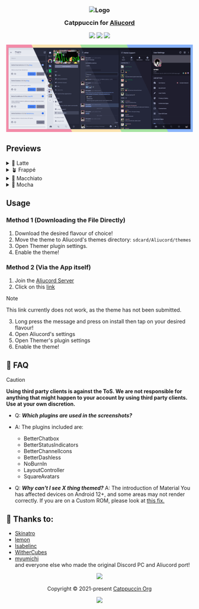 <h3 align="center">
	<img src="https://raw.githubusercontent.com/catppuccin/catppuccin/main/assets/logos/exports/1544x1544_circle.png" width="100" alt="Logo"/><br/>
	<img src="https://raw.githubusercontent.com/catppuccin/catppuccin/main/assets/misc/transparent.png" height="30" width="0px"/>
	Catppuccin for <a href="https://github.com/Aliucord/Aliucord">Aliucord</a>
	<img src="https://raw.githubusercontent.com/catppuccin/catppuccin/main/assets/misc/transparent.png" height="30" width="0px"/>
</h3>

<p align="center">
    <a href="https://github.com/catppuccin/aliucord/stargazers"><img src="https://img.shields.io/github/stars/catppuccin/aliucord?colorA=363a4f&colorB=b7bdf8&style=for-the-badge"></a>
    <a href="https://github.com/catppuccin/aliucord/issues"><img src="https://img.shields.io/github/issues/catppuccin/aliucord?colorA=363a4f&colorB=f5a97f&style=for-the-badge"></a>
    <a href="https://github.com/catppuccin/aliucord/contributors"><img src="https://img.shields.io/github/contributors/catppuccin/aliucord?colorA=363a4f&colorB=a6da95&style=for-the-badge"></a>
</p>

<p align="center">
  <img src="assets/preview.webp"/>
</p>

## Previews

<details>
<summary>🌻 Latte</summary>
<img src="assets/latte.webp"/>
</details>
<details>
<summary>🪴 Frappé</summary>
<img src="assets/frappe.webp"/>
</details>
<details>
<summary>🌺 Macchiato</summary>
<img src="assets/macchiato.webp"/>
</details>
<details>
<summary>🌿 Mocha</summary>
<img src="assets/mocha.webp"/>
</details>

## Usage

### Method 1 (Downloading the File Directly)
1. Download the desired flavour of choice!
2. Move the theme to Aliucord's themes directory: `sdcard/Aliucord/themes`
3. Open Themer plugin settings.
4. Enable the theme!

### Method 2 (Via the App itself)
1. Join the [Aliucord Server](https://discord.com/invite/EsNDvBaHVU)
2. Click on this [link](https://discord.com/channels/811255666990907402/824357609778708580/1020200793338548304)
> [!NOTE]
> This link currently does not work, as the theme has not been submitted.
3. Long press the message and press on install then tap on your desired flavour!
4. Open Aliucord's settings
5. Open Themer's plugin settings
6. Enable the theme!

## 🙋 FAQ 

> [!CAUTION]
> **Using third party clients is against the ToS. We are not responsible for anything that might happen to your account by using third party clients. Use at your own discretion.**

- Q: **_Which plugins are used in the screenshots?_**
- A: The plugins included are:
  - BetterChatbox
  - BetterStatusIndicators
  - BetterChannelIcons
  - BetterDashless
  - NoBurnIn
  - LayoutController
  - SquareAvatars


- Q: **_Why can't I see X thing themed?_**
  A: The introduction of Material You has affected devices on Android 12+, and some areas may not render correctly. If you are on a Custom ROM, please look at [this fix.](https://rentry.co/ThemerFixer)

## 💝 Thanks to:

- [Skinatro](https://github.com/skinatro)
- [lemon](https://github.com/andreasgrafen)
- [Isabelinc](https://github.com/Isabelincorp)
- [WitherCubes](https://github.com/WitherCubes) 
- [myumichi](https://github.com/myumichi) <br>
and everyone else who made the original Discord PC and Aliucord port!
&nbsp;

<p align="center"><img src="https://raw.githubusercontent.com/catppuccin/catppuccin/main/assets/footers/gray0_ctp_on_line.svg?sanitize=true" /></p>
<p align="center">Copyright &copy; 2021-present <a href="https://github.com/catppuccin" target="_blank">Catppuccin Org</a>
<p align="center"><a href="https://github.com/catppuccin/catppuccin/blob/main/LICENSE"><img src="https://img.shields.io/static/v1.svg?style=for-the-badge&label=License&message=MIT&logoColor=d9e0ee&colorA=363a4f&colorB=b7bdf8"/></a></p>
